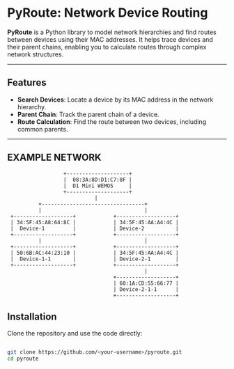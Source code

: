 # PyRoute: Network Device Routing

**PyRoute** is a Python library to model network hierarchies and find routes between devices using their MAC addresses. It helps trace devices and their parent chains, enabling you to calculate routes through complex network structures.

---

## Features

- **Search Devices**: Locate a device by its MAC address in the network hierarchy.
- **Parent Chain**: Track the parent chain of a device.
- **Route Calculation**: Find the route between two devices, including common parents.

---


## EXAMPLE NETWORK

                      +--------------------+
                      |  08:3A:8D:D1:C7:8F |
                      |  D1 Mini WEMOS     |
                      +--------------------+
                                |
              +---------------------------------+
              |                                 |
     +-------------------+            +-------------------+
     | 34:5F:45:A8:64:8C |            | 34:5F:45:AA:A4:4C |
     |  Device-1         |            | Device-2          |
     +-------------------+            +-------------------+
              |                                 |
     +-------------------+            +-------------------+
     | 50:6B:AC:44:23:10 |            | 34:5F:45:AA:A4:4C |
     |  Device-1-1       |            | Device-2-1        |
     +-------------------+            +-------------------+
                                                |
                                      +-------------------+
                                      | 60:1A:CD:55:66:77 |
                                      | Device-2-1-1      |
                                      +-------------------+

## Installation

Clone the repository and use the code directly:

```bash

git clone https://github.com/<your-username>/pyroute.git
cd pyroute
